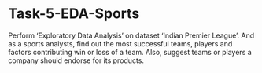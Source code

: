 # Task-5-EDA-Sports
Perform ‘Exploratory Data Analysis’ on dataset ‘Indian Premier League’. And as a sports analysts, find out the most successful teams, players and factors contributing win or loss of a team. Also, suggest teams or players a company should endorse for its products.
